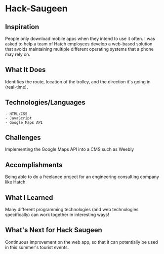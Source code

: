 # Hack-Saugeen

## Inspiration

People only download mobile apps when they intend to use it often. I was asked to help a team of Hatch employees develop a web-based solution that avoids maintaining multiple different operating systems that a phone may rely on.

## What It Does
Identifies the route, location of the trolley, and the direction it's going in (real-time).

## Technologies/Languages
```
- HTML/CSS
- JavaScript
- Google Maps API
```

## Challenges
Implementing the Google Maps API into a CMS such as Weebly

## Accomplishments
Being able to do a freelance project for an engineering consulting company like Hatch.

## What I Learned
Many different programming technologies (and web technologies specifically) can work together in interesting ways!

## What's Next for Hack Saugeen
Continuous improvement on the web app, so that it can potentially be used in this summer's tourist events.
